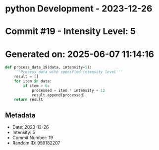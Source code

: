 ﻿# python Development - 2023-12-26
# Commit #19 - Intensity Level: 5
# Generated on: 2025-06-07 11:14:16
```python
def process_data_19(data, intensity=5):
    '''Process data with specified intensity level'''
    result = []
    for item in data:
        if item > 0:
            processed = item * intensity + 12
            result.append(processed)
    return result
```
## Metadata
- Date: 2023-12-26
- Intensity: 5
- Commit Number: 19
- Random ID: 959182207
